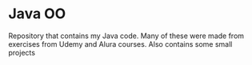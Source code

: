 # Java OO
Repository that contains my Java code. Many of these were made from exercises from Udemy and Alura courses. Also contains some small projects

